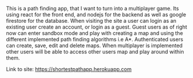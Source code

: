 This is a path finding app, that I want to turn into a multiplayer game. Its using react for the front end, and nodejs for the backend as well as google firestore for the database. When visiting the site a user can login as an existing user create an account, or login as a guest. Guest users as of right now can enter sandbox mode and play with creating a map and using the different implemented path finding algorithms i.e A*. Authenticated users can create, save, edit and delete maps. When multiplayer is implemented other users will be able to access other users map and play around within them.

Link to site: https://shortestpathapp.herokuapp.com
